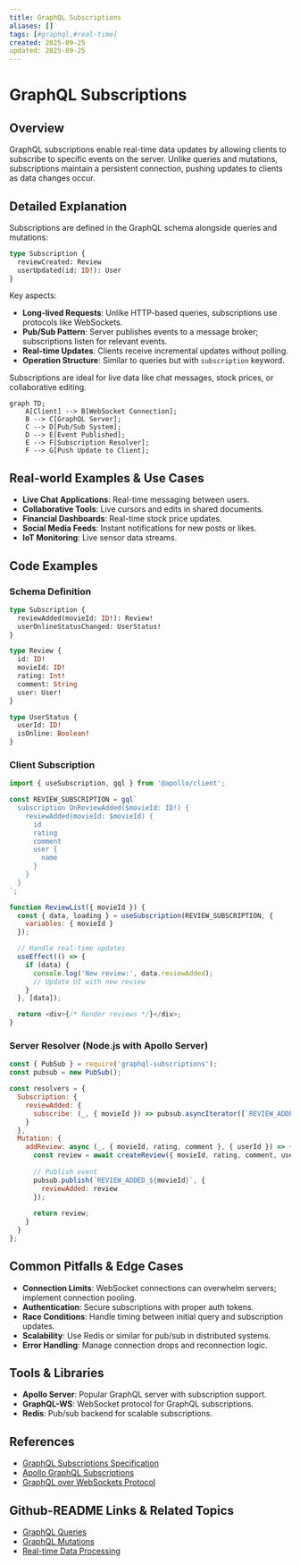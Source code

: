 ```yaml
---
title: GraphQL Subscriptions
aliases: []
tags: [#graphql,#real-time]
created: 2025-09-25
updated: 2025-09-25
---
```


# GraphQL Subscriptions

## Overview

GraphQL subscriptions enable real-time data updates by allowing clients to subscribe to specific events on the server. Unlike queries and mutations, subscriptions maintain a persistent connection, pushing updates to clients as data changes occur.

## Detailed Explanation

Subscriptions are defined in the GraphQL schema alongside queries and mutations:

```graphql
type Subscription {
  reviewCreated: Review
  userUpdated(id: ID!): User
}
```

Key aspects:
- **Long-lived Requests**: Unlike HTTP-based queries, subscriptions use protocols like WebSockets.
- **Pub/Sub Pattern**: Server publishes events to a message broker; subscriptions listen for relevant events.
- **Real-time Updates**: Clients receive incremental updates without polling.
- **Operation Structure**: Similar to queries but with `subscription` keyword.

Subscriptions are ideal for live data like chat messages, stock prices, or collaborative editing.

```mermaid
graph TD;
    A[Client] --> B[WebSocket Connection];
    B --> C[GraphQL Server];
    C --> D[Pub/Sub System];
    D --> E[Event Published];
    E --> F[Subscription Resolver];
    F --> G[Push Update to Client];
```

## Real-world Examples & Use Cases

- **Live Chat Applications**: Real-time messaging between users.
- **Collaborative Tools**: Live cursors and edits in shared documents.
- **Financial Dashboards**: Real-time stock price updates.
- **Social Media Feeds**: Instant notifications for new posts or likes.
- **IoT Monitoring**: Live sensor data streams.

## Code Examples

### Schema Definition

```graphql
type Subscription {
  reviewAdded(movieId: ID!): Review!
  userOnlineStatusChanged: UserStatus!
}

type Review {
  id: ID!
  movieId: ID!
  rating: Int!
  comment: String
  user: User!
}

type UserStatus {
  userId: ID!
  isOnline: Boolean!
}
```

### Client Subscription

```javascript
import { useSubscription, gql } from '@apollo/client';

const REVIEW_SUBSCRIPTION = gql`
  subscription OnReviewAdded($movieId: ID!) {
    reviewAdded(movieId: $movieId) {
      id
      rating
      comment
      user {
        name
      }
    }
  }
`;

function ReviewList({ movieId }) {
  const { data, loading } = useSubscription(REVIEW_SUBSCRIPTION, {
    variables: { movieId }
  });

  // Handle real-time updates
  useEffect(() => {
    if (data) {
      console.log('New review:', data.reviewAdded);
      // Update UI with new review
    }
  }, [data]);

  return <div>{/* Render reviews */}</div>;
}
```

### Server Resolver (Node.js with Apollo Server)

```javascript
const { PubSub } = require('graphql-subscriptions');
const pubsub = new PubSub();

const resolvers = {
  Subscription: {
    reviewAdded: {
      subscribe: (_, { movieId }) => pubsub.asyncIterator([`REVIEW_ADDED_${movieId}`])
    }
  },
  Mutation: {
    addReview: async (_, { movieId, rating, comment }, { userId }) => {
      const review = await createReview({ movieId, rating, comment, userId });
      
      // Publish event
      pubsub.publish(`REVIEW_ADDED_${movieId}`, {
        reviewAdded: review
      });
      
      return review;
    }
  }
};
```

## Common Pitfalls & Edge Cases

- **Connection Limits**: WebSocket connections can overwhelm servers; implement connection pooling.
- **Authentication**: Secure subscriptions with proper auth tokens.
- **Race Conditions**: Handle timing between initial query and subscription updates.
- **Scalability**: Use Redis or similar for pub/sub in distributed systems.
- **Error Handling**: Manage connection drops and reconnection logic.

## Tools & Libraries

- **Apollo Server**: Popular GraphQL server with subscription support.
- **GraphQL-WS**: WebSocket protocol for GraphQL subscriptions.
- **Redis**: Pub/sub backend for scalable subscriptions.

## References

- [GraphQL Subscriptions Specification](https://graphql.org/learn/subscriptions/)
- [Apollo GraphQL Subscriptions](https://www.apollographql.com/docs/apollo-server/data/subscriptions/)
- [GraphQL over WebSockets Protocol](https://github.com/enisdenjo/graphql-ws)

## Github-README Links & Related Topics

- [GraphQL Queries](https://graphql.org/learn/queries/)
- [GraphQL Mutations](https://graphql.org/learn/mutations/)
- [Real-time Data Processing](https://aws.amazon.com/kinesis/)